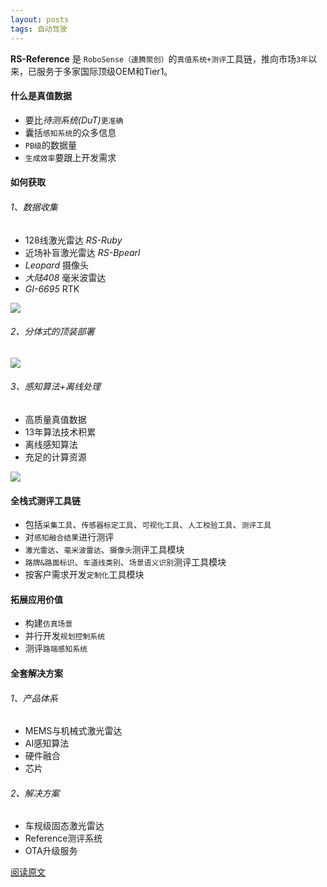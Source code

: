 ```yaml
---
layout: posts
tags: 自动驾驶
---
```



**RS-Reference** 是 `RoboSense（速腾聚创）`的`真值系统+测评`工具链，推向市场`3年`以来，已服务于多家国际顶级OEM和Tier1。



#### 什么是真值数据

* 要比*待测系统(DuT)*`更准确`
* 囊括`感知系统`的众多信息
* `PB级`的数据量
* `生成效率`要跟上开发需求



#### 如何获取

###### 1、数据收集

* 128线激光雷达 *RS-Ruby*
* 近场补盲激光雷达 *RS-Bpearl*
* *Leopard* 摄像头
* *大陆408* 毫米波雷达
* *GI-6695* RTK

![](http://8.134.51.249/DailyRead/assets/images/0208-1.png)



###### 2、分体式的顶装部署

![](http://8.134.51.249/DailyRead/assets/images/0208-2.png)





###### 3、感知算法+离线处理

* 高质量真值数据
* 13年算法技术积累
* 离线感知算法
* 充足的计算资源

![](http://8.134.51.249/DailyRead/assets/images/0208-3.png)



#### 全栈式测评工具链

* 包括`采集工具`、`传感器标定工具`、`可视化工具`、`人工校验工具`、`测评工具`
* 对`感知融合结果`进行测评
* `激光雷达`、`毫米波雷达`、`摄像头`测评工具模块
* `路牌&路面标识`、`车道线类别`、`场景语义识别`测评工具模块
* 按客户需求开发`定制化`工具模块



#### 拓展应用价值

* 构建`仿真场景`
* 并行开发`规划控制系统`
* 测评`路端感知系统`



#### 全套解决方案

###### 1、产品体系

* MEMS与机械式激光雷达
* AI感知算法
* 硬件融合
* 芯片

###### 2、解决方案

* 车规级固态激光雷达
* Reference测评系统
* OTA升级服务



[阅读原文](https://mp.weixin.qq.com/s/2CJO6tatIPcIObxU4MCdgg)